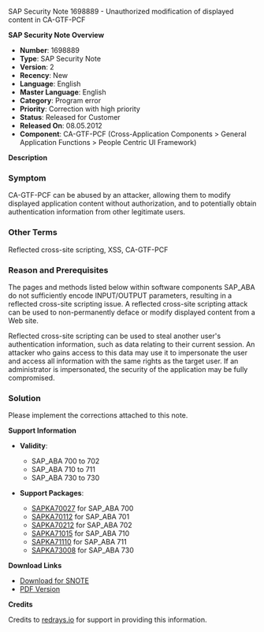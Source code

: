 SAP Security Note 1698889 - Unauthorized modification of displayed content in CA-GTF-PCF

**SAP Security Note Overview**

- **Number**: 1698889
- **Type**: SAP Security Note
- **Version**: 2
- **Recency**: New
- **Language**: English
- **Master Language**: English
- **Category**: Program error
- **Priority**: Correction with high priority
- **Status**: Released for Customer
- **Released On**: 08.05.2012
- **Component**: CA-GTF-PCF (Cross-Application Components > General Application Functions > People Centric UI Framework)

**Description**

### Symptom

CA-GTF-PCF can be abused by an attacker, allowing them to modify displayed application content without authorization, and to potentially obtain authentication information from other legitimate users.

### Other Terms

Reflected cross-site scripting, XSS, CA-GTF-PCF

### Reason and Prerequisites

The pages and methods listed below within software components SAP_ABA do not sufficiently encode INPUT/OUTPUT parameters, resulting in a reflected cross-site scripting issue. A reflected cross-site scripting attack can be used to non-permanently deface or modify displayed content from a Web site.

Reflected cross-site scripting can be used to steal another user's authentication information, such as data relating to their current session. An attacker who gains access to this data may use it to impersonate the user and access all information with the same rights as the target user. If an administrator is impersonated, the security of the application may be fully compromised.

### Solution

Please implement the corrections attached to this note.

**Support Information**

- **Validity**:
  - SAP_ABA 700 to 702
  - SAP_ABA 710 to 711
  - SAP_ABA 730 to 730

- **Support Packages**:
  - [SAPKA70027](https://me.sap.com/supportpackage/SAPKA70027) for SAP_ABA 700
  - [SAPKA70112](https://me.sap.com/supportpackage/SAPKA70112) for SAP_ABA 701
  - [SAPKA70212](https://me.sap.com/supportpackage/SAPKA70212) for SAP_ABA 702
  - [SAPKA71015](https://me.sap.com/supportpackage/SAPKA71015) for SAP_ABA 710
  - [SAPKA71110](https://me.sap.com/supportpackage/SAPKA71110) for SAP_ABA 711
  - [SAPKA73008](https://me.sap.com/supportpackage/SAPKA73008) for SAP_ABA 730

**Download Links**

- [Download for SNOTE](https://notesdownloads.sap.com/note/0040000010095312017)
- [PDF Version](https://userapps.support.sap.com/sap/support/sfm/notes/print/0001698889?language=en-US&token=C5BB5DC1881AC51449E6672878199DF1)

**Credits**

Credits to [redrays.io](https://redrays.io) for support in providing this information.